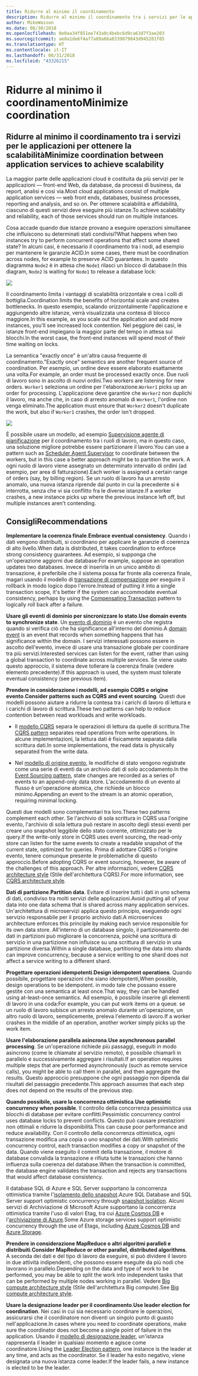 ```yaml
---
title: Ridurre al minimo il coordinamento
description: Ridurre al minimo il coordinamento tra i servizi per le applicazioni per ottenere la scalabilità
author: MikeWasson
ms.date: 08/30/2018
ms.openlocfilehash: 0e0aa34f851ee743a0c4bebc6d9ca63d7f3ae203
ms.sourcegitcommit: ae8a1de6f4af7a89a66a8339879843d945201f85
ms.translationtype: HT
ms.contentlocale: it-IT
ms.lasthandoff: 08/31/2018
ms.locfileid: "43326215"
---
```

# <a name="minimize-coordination"></a><span data-ttu-id="d78ca-103">Ridurre al minimo il coordinamento</span><span class="sxs-lookup"><span data-stu-id="d78ca-103">Minimize coordination</span></span> 

## <a name="minimize-coordination-between-application-services-to-achieve-scalability"></a><span data-ttu-id="d78ca-104">Ridurre al minimo il coordinamento tra i servizi per le applicazioni per ottenere la scalabilità</span><span class="sxs-lookup"><span data-stu-id="d78ca-104">Minimize coordination between application services to achieve scalability</span></span>

<span data-ttu-id="d78ca-105">La maggior parte delle applicazioni cloud è costituita da più servizi per le applicazioni &mdash; front-end Web, da database, da processi di business, da report, analisi e così via.</span><span class="sxs-lookup"><span data-stu-id="d78ca-105">Most cloud applications consist of multiple application services &mdash; web front ends, databases, business processes, reporting and analysis, and so on.</span></span> <span data-ttu-id="d78ca-106">Per ottenere scalabilità e affidabilità, ciascuno di questi servizi deve eseguire più istanze.</span><span class="sxs-lookup"><span data-stu-id="d78ca-106">To achieve scalability and reliability, each of those services should run on multiple instances.</span></span> 

<span data-ttu-id="d78ca-107">Cosa accade quando due istanze provano a eseguire operazioni simultanee che influiscono su determinati stati condivisi?</span><span class="sxs-lookup"><span data-stu-id="d78ca-107">What happens when two instances try to perform concurrent operations that affect some shared state?</span></span> <span data-ttu-id="d78ca-108">In alcuni casi, è necessario il coordinamento tra i nodi, ad esempio per mantenere le garanzie ACID.</span><span class="sxs-lookup"><span data-stu-id="d78ca-108">In some cases, there must be coordination across nodes, for example to preserve ACID guarantees.</span></span> <span data-ttu-id="d78ca-109">In questo diagramma `Node2` è in attesa che `Node1` rilasci un blocco di database:</span><span class="sxs-lookup"><span data-stu-id="d78ca-109">In this diagram, `Node2` is waiting for `Node1` to release a database lock:</span></span>

![](./images/database-lock.svg)

<span data-ttu-id="d78ca-110">Il coordinamento limita i vantaggi di scalabilità orizzontale e crea i colli di bottiglia.</span><span class="sxs-lookup"><span data-stu-id="d78ca-110">Coordination limits the benefits of horizontal scale and creates bottlenecks.</span></span> <span data-ttu-id="d78ca-111">In questo esempio, scalando orizzontalmente l'applicazione e aggiungendo altre istanze, verrà visualizzata una contesa di blocco maggiore.</span><span class="sxs-lookup"><span data-stu-id="d78ca-111">In this example, as you scale out the application and add more instances, you'll see increased lock contention.</span></span> <span data-ttu-id="d78ca-112">Nel peggiore dei casi, le istanze front-end impiegano la maggior parte del tempo in attesa sui blocchi.</span><span class="sxs-lookup"><span data-stu-id="d78ca-112">In the worst case, the front-end instances will spend most of their time waiting on locks.</span></span>

<span data-ttu-id="d78ca-113">La semantica "exactly once" è un'altra causa frequente di coordinamento.</span><span class="sxs-lookup"><span data-stu-id="d78ca-113">"Exactly once" semantics are another frequent source of coordination.</span></span> <span data-ttu-id="d78ca-114">Per esempio, un ordine deve essere elaborato esattamente una volta.</span><span class="sxs-lookup"><span data-stu-id="d78ca-114">For example, an order must be processed exactly once.</span></span> <span data-ttu-id="d78ca-115">Due ruoli di lavoro sono in ascolto di nuovi ordini.</span><span class="sxs-lookup"><span data-stu-id="d78ca-115">Two workers are listening for new orders.</span></span> <span data-ttu-id="d78ca-116">`Worker1` seleziona un ordine per l'elaborazione.</span><span class="sxs-lookup"><span data-stu-id="d78ca-116">`Worker1` picks up an order for processing.</span></span> <span data-ttu-id="d78ca-117">L'applicazione deve garantire che `Worker2` non duplichi il lavoro, ma anche che, in caso di arresto anomalo di `Worker1`, l'ordine non venga eliminato.</span><span class="sxs-lookup"><span data-stu-id="d78ca-117">The application must ensure that `Worker2` doesn't duplicate the work, but also if `Worker1` crashes, the order isn't dropped.</span></span>

![](./images/coordination.svg)

<span data-ttu-id="d78ca-118">È possibile usare un modello, ad esempio [Supervisione agente di pianificazione][sas-pattern] per il coordinamento tra i ruoli di lavoro, ma in questo caso, una soluzione migliore potrebbe essere partizionare il lavoro.</span><span class="sxs-lookup"><span data-stu-id="d78ca-118">You can use a pattern such as [Scheduler Agent Supervisor][sas-pattern] to coordinate between the workers, but in this case a better approach might be to partition the work.</span></span> <span data-ttu-id="d78ca-119">A ogni ruolo di lavoro viene assegnato un determinato intervallo di ordini (ad esempio, per area di fatturazione).</span><span class="sxs-lookup"><span data-stu-id="d78ca-119">Each worker is assigned a certain range of orders (say, by billing region).</span></span> <span data-ttu-id="d78ca-120">Se un ruolo di lavoro ha un arresto anomalo, una nuova istanza riprende dal punto in cui la precedente si è interrotta, senza che vi sia conflitto fra le diverse istanze.</span><span class="sxs-lookup"><span data-stu-id="d78ca-120">If a worker crashes, a new instance picks up where the previous instance left off, but multiple instances aren't contending.</span></span>

## <a name="recommendations"></a><span data-ttu-id="d78ca-121">Consigli</span><span class="sxs-lookup"><span data-stu-id="d78ca-121">Recommendations</span></span>

<span data-ttu-id="d78ca-122">**Implementare la coerenza finale**.</span><span class="sxs-lookup"><span data-stu-id="d78ca-122">**Embrace eventual consistency**.</span></span> <span data-ttu-id="d78ca-123">Quando i dati vengono distribuiti, si coordinano per applicare le garanzie di coerenza di alto livello.</span><span class="sxs-lookup"><span data-stu-id="d78ca-123">When data is distributed, it takes coordination to enforce strong consistency guarantees.</span></span> <span data-ttu-id="d78ca-124">Ad esempio, si supponga che un'operazione aggiorni due database:</span><span class="sxs-lookup"><span data-stu-id="d78ca-124">For example, suppose an operation updates two databases.</span></span> <span data-ttu-id="d78ca-125">invece di inserirla in un unico ambito di transazione, è preferibile che il sistema possa far fronte alla coerenza finale, magari usando il modello di [transazione di compensazione][compensating-transaction] per eseguire il rollback in modo logico dopo l'errore.</span><span class="sxs-lookup"><span data-stu-id="d78ca-125">Instead of putting it into a single transaction scope, it's better if the system can accommodate eventual consistency, perhaps by using the [Compensating Transaction][compensating-transaction] pattern to logically roll back after a failure.</span></span>

<span data-ttu-id="d78ca-126">**Usare gli eventi di dominio per sincronizzare lo stato**.</span><span class="sxs-lookup"><span data-stu-id="d78ca-126">**Use domain events to synchronize state**.</span></span> <span data-ttu-id="d78ca-127">Un [evento di dominio][domain-event] è un evento che registra quando si verifica ciò che ha significance all'interno del dominio.</span><span class="sxs-lookup"><span data-stu-id="d78ca-127">A [domain event][domain-event] is an event that records when something happens that has significance within the domain.</span></span> <span data-ttu-id="d78ca-128">I servizi interessati possono essere in ascolto dell'evento, invece di usare una transazione globale per coordinare tra più servizi.</span><span class="sxs-lookup"><span data-stu-id="d78ca-128">Interested services can listen for the event, rather than using a global transaction to coordinate across multiple services.</span></span> <span data-ttu-id="d78ca-129">Se viene usato questo approccio, il sistema deve tollerare la coerenza finale (vedere elemento precedente).</span><span class="sxs-lookup"><span data-stu-id="d78ca-129">If this approach is used, the system must tolerate eventual consistency (see previous item).</span></span> 

<span data-ttu-id="d78ca-130">**Prendere in considerazione i modelli, ad esempio CQRS e origine evento**.</span><span class="sxs-lookup"><span data-stu-id="d78ca-130">**Consider patterns such as CQRS and event sourcing**.</span></span> <span data-ttu-id="d78ca-131">Questi due modelli possono aiutare a ridurre la contesa tra i carichi di lavoro di lettura e i carichi di lavoro di scrittura.</span><span class="sxs-lookup"><span data-stu-id="d78ca-131">These two patterns can help to reduce contention between read workloads and write workloads.</span></span> 

- <span data-ttu-id="d78ca-132">Il [modello CQRS][cqrs-pattern] separa le operazioni di lettura da quelle di scrittura.</span><span class="sxs-lookup"><span data-stu-id="d78ca-132">The [CQRS pattern][cqrs-pattern] separates read operations from write operations.</span></span> <span data-ttu-id="d78ca-133">In alcune implementazioni, la lettura dati è fisicamente separata dalla scrittura dati.</span><span class="sxs-lookup"><span data-stu-id="d78ca-133">In some implementations, the read data is physically separated from the write data.</span></span> 

- <span data-ttu-id="d78ca-134">Nel [modello di origine evento][event-sourcing], le modifiche di stato vengono registrate come una serie di eventi da un archivio dati di solo accodamento.</span><span class="sxs-lookup"><span data-stu-id="d78ca-134">In the [Event Sourcing pattern][event-sourcing], state changes are recorded as a series of events to an append-only data store.</span></span> <span data-ttu-id="d78ca-135">L'accodamento di un evento al flusso è un'operazione atomica, che richiede un blocco minimo.</span><span class="sxs-lookup"><span data-stu-id="d78ca-135">Appending an event to the stream is an atomic operation, requiring minimal locking.</span></span> 

<span data-ttu-id="d78ca-136">Questi due modelli sono complementari tra loro.</span><span class="sxs-lookup"><span data-stu-id="d78ca-136">These two patterns complement each other.</span></span> <span data-ttu-id="d78ca-137">Se l'archivio di sola scrittura in CQRS usa l'origine evento, l'archivio di sola lettura può restare in ascolto degli stessi eventi per creare uno snapshot leggibile dello stato corrente, ottimizzato per le query.</span><span class="sxs-lookup"><span data-stu-id="d78ca-137">If the write-only store in CQRS uses event sourcing, the read-only store can listen for the same events to create a readable snapshot of the current state, optimized for queries.</span></span> <span data-ttu-id="d78ca-138">Prima di adottare CQRS o l'origine evento, tenere comunque presente le problematiche di questo approccio.</span><span class="sxs-lookup"><span data-stu-id="d78ca-138">Before adopting CQRS or event sourcing, however, be aware of the challenges of this approach.</span></span> <span data-ttu-id="d78ca-139">Per altre informazioni, vedere [CQRS architecture style][cqrs-style] (Stile dell'architettura CQRS).</span><span class="sxs-lookup"><span data-stu-id="d78ca-139">For more information, see [CQRS architecture style][cqrs-style].</span></span>

<span data-ttu-id="d78ca-140">**Dati di partizione**.</span><span class="sxs-lookup"><span data-stu-id="d78ca-140">**Partition data**.</span></span>  <span data-ttu-id="d78ca-141">Evitare di inserire tutti i dati in uno schema di dati, condiviso tra molti servizi delle applicazioni.</span><span class="sxs-lookup"><span data-stu-id="d78ca-141">Avoid putting all of your data into one data schema that is shared across many application services.</span></span> <span data-ttu-id="d78ca-142">Un'architettura di microservizi applica questo principio, eseguendo ogni servizio responsabile per il proprio archivio dati.</span><span class="sxs-lookup"><span data-stu-id="d78ca-142">A microservices architecture enforces this principle by making each service responsible for its own data store.</span></span> <span data-ttu-id="d78ca-143">All'interno di un database singolo, il partizionamento dei dati in partizioni può migliorare la concorrenza, poiché una scrittura di servizio in una partizione non influisce su una scrittura di servizio in una partizione diversa.</span><span class="sxs-lookup"><span data-stu-id="d78ca-143">Within a single database, partitioning the data into shards can improve concurrency, because a service writing to one shard does not affect a service writing to a different shard.</span></span>

<span data-ttu-id="d78ca-144">**Progettare operazioni idempotenti**.</span><span class="sxs-lookup"><span data-stu-id="d78ca-144">**Design idempotent operations**.</span></span> <span data-ttu-id="d78ca-145">Quando possibile, progettare operazioni che siano idempotenti,</span><span class="sxs-lookup"><span data-stu-id="d78ca-145">When possible, design operations to be idempotent.</span></span> <span data-ttu-id="d78ca-146">in modo tale che possano essere gestite con una semantica at least once.</span><span class="sxs-lookup"><span data-stu-id="d78ca-146">That way, they can be handled using at-least-once semantics.</span></span> <span data-ttu-id="d78ca-147">Ad esempio, è possibile inserire gli elementi di lavoro in una coda:</span><span class="sxs-lookup"><span data-stu-id="d78ca-147">For example, you can put work items on a queue.</span></span> <span data-ttu-id="d78ca-148">se un ruolo di lavoro subisce un arresto anomalo durante un'operazione, un altro ruolo di lavoro, semplicemente, preleva l'elemento di lavoro.</span><span class="sxs-lookup"><span data-stu-id="d78ca-148">If a worker crashes in the middle of an operation, another worker simply picks up the work item.</span></span>

<span data-ttu-id="d78ca-149">**Usare l'elaborazione parallela asincrona**.</span><span class="sxs-lookup"><span data-stu-id="d78ca-149">**Use asynchronous parallel processing**.</span></span> <span data-ttu-id="d78ca-150">Se un'operazione richiede più passaggi, eseguiti in modo asincrono (come le chiamate al servizio remoto), è possibile chiamarli in parallelo e successivamente aggregare i risultati.</span><span class="sxs-lookup"><span data-stu-id="d78ca-150">If an operation requires multiple steps that are performed asynchronously (such as remote service calls), you might be able to call them in parallel, and then aggregate the results.</span></span> <span data-ttu-id="d78ca-151">Questo approccio presuppone che ogni passaggio non dipenda dai risultati del passaggio precedente.</span><span class="sxs-lookup"><span data-stu-id="d78ca-151">This approach assumes that each step does not depend on the results of the previous step.</span></span>   

<span data-ttu-id="d78ca-152">**Quando possibile, usare la concorrenza ottimistica**.</span><span class="sxs-lookup"><span data-stu-id="d78ca-152">**Use optimistic concurrency when possible**.</span></span> <span data-ttu-id="d78ca-153">Il controllo della concorrenza pessimistica usa blocchi di database per evitare conflitti.</span><span class="sxs-lookup"><span data-stu-id="d78ca-153">Pessimistic concurrency control uses database locks to prevent conflicts.</span></span> <span data-ttu-id="d78ca-154">Questo può causare prestazioni non ottimali e ridurre la disponibilità.</span><span class="sxs-lookup"><span data-stu-id="d78ca-154">This can cause poor performance and reduce availability.</span></span> <span data-ttu-id="d78ca-155">Con il controllo della concorrenza ottimistica, ogni transazione modifica una copia o uno snapshot dei dati.</span><span class="sxs-lookup"><span data-stu-id="d78ca-155">With optimistic concurrency control, each transaction modifies a copy or snapshot of the data.</span></span> <span data-ttu-id="d78ca-156">Quando viene eseguito il commit della transazione, il motore di database convalida la transazione e rifiuta tutte le transazioni che hanno influenza sulla coerenza del database.</span><span class="sxs-lookup"><span data-stu-id="d78ca-156">When the transaction is committed, the database engine validates the transaction and rejects any transactions that would affect database consistency.</span></span> 

<span data-ttu-id="d78ca-157">Il database SQL di Azure e SQL Server supportano la concorrenza ottimistica tramite l'[isolamento dello snapshot][sql-snapshot-isolation].</span><span class="sxs-lookup"><span data-stu-id="d78ca-157">Azure SQL Database and SQL Server support optimistic concurrency through [snapshot isolation][sql-snapshot-isolation].</span></span> <span data-ttu-id="d78ca-158">Alcuni servizi di Archiviazione di Microsoft Azure supportano la concorrenza ottimistica tramite l'uso di valori Etag, tra cui [Azure Cosmos DB][cosmosdb-faq] e l'[archiviazione di Azure][storage-concurrency].</span><span class="sxs-lookup"><span data-stu-id="d78ca-158">Some Azure storage services support optimistic concurrency through the use of Etags, including [Azure Cosmos DB][cosmosdb-faq] and [Azure Storage][storage-concurrency].</span></span>

<span data-ttu-id="d78ca-159">**Prendere in considerazione MapReduce o altri algoritmi paralleli e distribuiti**.</span><span class="sxs-lookup"><span data-stu-id="d78ca-159">**Consider MapReduce or other parallel, distributed algorithms**.</span></span> <span data-ttu-id="d78ca-160">A seconda dei dati e del tipo di lavoro da eseguire, si può dividere il lavoro in due attività indipendenti, che possono essere eseguite da più nodi che lavorano in parallelo.</span><span class="sxs-lookup"><span data-stu-id="d78ca-160">Depending on the data and type of work to be performed, you may be able to split the work into independent tasks that can be performed by multiple nodes working in parallel.</span></span> <span data-ttu-id="d78ca-161">Vedere [Big compute architecture style][big-compute] (Stile dell'architettura Big compute).</span><span class="sxs-lookup"><span data-stu-id="d78ca-161">See [Big compute architecture style][big-compute].</span></span>

<span data-ttu-id="d78ca-162">**Usare la designazione leader per il coordinamento**.</span><span class="sxs-lookup"><span data-stu-id="d78ca-162">**Use leader election for coordination**.</span></span> <span data-ttu-id="d78ca-163">Nei casi in cui sia necessario coordinare le operazioni, assicurarsi che il coordinatore non diventi un singolo punto di guasto nell'applicazione.</span><span class="sxs-lookup"><span data-stu-id="d78ca-163">In cases where you need to coordinate operations, make sure the coordinator does not become a single point of failure in the application.</span></span> <span data-ttu-id="d78ca-164">Usando il [modello di designazione leader][leader-election], un'istanza rappresenta il leader in qualsiasi momento e agisce come coordinatore.</span><span class="sxs-lookup"><span data-stu-id="d78ca-164">Using the [Leader Election pattern][leader-election], one instance is the leader at any time, and acts as the coordinator.</span></span> <span data-ttu-id="d78ca-165">Se il leader ha esito negativo, viene designata una nuova istanza come leader.</span><span class="sxs-lookup"><span data-stu-id="d78ca-165">If the leader fails, a new instance is elected to be the leader.</span></span> 
 

<!-- links -->

[big-compute]: ../architecture-styles/big-compute.md
[compensating-transaction]: ../../patterns/compensating-transaction.md
[cqrs-style]: ../architecture-styles/cqrs.md
[cqrs-pattern]: ../../patterns/cqrs.md
[cosmosdb-faq]: /azure/cosmos-db/faq
[domain-event]: https://martinfowler.com/eaaDev/DomainEvent.html
[event-sourcing]: ../../patterns/event-sourcing.md
[leader-election]: ../../patterns/leader-election.md
[sas-pattern]: ../../patterns/scheduler-agent-supervisor.md
[sql-snapshot-isolation]: /sql/t-sql/statements/set-transaction-isolation-level-transact-sql
[storage-concurrency]: https://azure.microsoft.com/blog/managing-concurrency-in-microsoft-azure-storage-2/